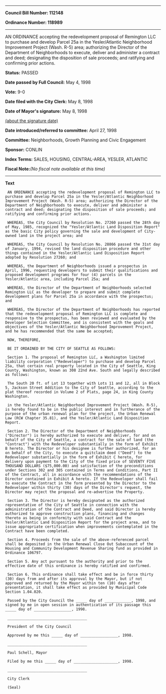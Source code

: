 

********

**Council Bill Number: 112148**
   
**Ordinance Number: 118989**
********

 AN ORDINANCE accepting the redevelopment proposal of Remington LLC to purchase and develop Parcel 25a in the Yesler/Atlantic Neighborhood Improvement Project (Wash. R-5) area; authorizing the Director of the Department of Neighborhoods to execute, deliver and administer a contract and deed; designating the disposition of sale proceeds; and ratifying and confirming prior actions.

**Status:** PASSED
   
**Date passed by Full Council:** May 4, 1998
   
**Vote:** 9-0
   
**Date filed with the City Clerk:** May 8, 1998
   
**Date of Mayor's signature:** May 8, 1998
   
[(about the signature date)](/~public/approvaldate.htm)
   
   
   
**Date introduced/referred to committee:** April 27, 1998
   
**Committee:** Neighborhoods, Growth Planning and Civic Engagement
   
**Sponsor:** CONLIN
   
   
**Index Terms:** SALES, HOUSING, CENTRAL-AREA, YESLER, ATLANTIC

**Fiscal Note:**_(No fiscal note available at this time)_

********

**Text**
   
```
 AN ORDINANCE accepting the redevelopment proposal of Remington LLC to purchase and develop Parcel 25a in the Yesler/Atlantic Neighborhood Improvement Project (Wash. R-5) area; authorizing the Director of the Department of Neighborhoods to execute, deliver and administer a contract and deed; designating the disposition of sale proceeds; and ratifying and confirming prior actions.

 WHEREAS, the City Council by Resolution No. 27260 passed the 28th day of May, 1985, recognized the "Yesler/Atlantic Land Disposition Report" as the basic City policy governing the sale and development of City- owned land in the project area; and

 WHEREAS, the City Council by Resolution No. 28866 passed the 31st day of January, 1994, revised the land disposition procedure and other things contained in the Yesler/Atlantic Land Disposition Report adopted by Resolution 27260; and

 WHEREAS, the Department of Neighborhoods issued a prospectus in April, 1996, requesting developers to submit their qualifications and proposed development programs for four (4) parcels in the Yesler/Atlantic area, including Parcel 25a; and

 WHEREAS, the Director of the Department of Neighborhoods selected Remington LLC as the developer to prepare and submit complete development plans for Parcel 25a in accordance with the prospectus; and

 WHEREAS, the Director of the Department of Neighborhoods has reported that the redevelopment proposal of Remington LLC is complete and responsive to the prospectus, has been reviewed and evaluated by the Developer Selection Committee, and is consistent with the goals and objectives of the Yesler/Atlantic Neighborhood Improvement Project, and he has recommended that the same be accepted;

 NOW, THEREFORE,

 BE IT ORDAINED BY THE CITY OF SEATTLE AS FOLLOWS:

 Section 1. The proposal of Remington LLC, a Washington limited liability corporation ("Redeveloper") to purchase and develop Parcel 25a, that certain real property located in the City of Seattle, King County, Washington, known as 308 22nd Ave. South and legally described as follows:

 The South 20 ft. of Lot 13 together with Lots 11 and 12, all in Block 5, Jackson Street Addition to the City of Seattle, according to the plat thereof recorded in Volume 2 of Plats, page 24, in King County Washington.

 in the Yesler/Atlantic Neighborhood Improvement Project (Wash. R-5), is hereby found to be in the public interest and in furtherance of the purpose of the urban renewal plan for the project, the Urban Renewal Law (RCW Chapter 35.81), and the Yesler/Atlantic Land Disposition Report.

 Section 2. The Director of the Department of Neighborhoods ("Director") is hereby authorized to execute and deliver, for and on behalf of the City of Seattle, a contract for the sale of land (the "Contract") with the Redeveloper substantially in the form of Exhibit B hereto. The Director or his designee is further authorized, for an on behalf of the City, to execute a quitclaim deed ("Deed") to the Redeveloper substantially in the form of Exhibit C hereto, for delivery upon payment to the City of the fixed price of SEVENTY FIVE THOUSAND DOLLARS ($75,000.00) and satisfaction of the preconditions under Sections 302 and 305 contained in Terms and Conditions, Part II of the Contract, all in accordance with the recommendations of the Director contained in Exhibit A hereto. If the Redeveloper shall fail to execute the Contract in the form presented by the Director to the Redeveloper within thirty (30) days of the Director's request, the Director may reject the proposal and re-advertise the Property.

 Section 3. The Director is hereby designated as the authorized representative of the City of Seattle in connection with the administration of the Contract and Deed, and said Director is hereby authorized to approve construction plans, financing and changes thereto as being in conformity with said Contract and the Yesler/Atlantic Land Disposition Report for the project area, and to issue appropriate certification when improvements contemplated in the Contract have been completed.

 Section 4. Proceeds from the sale of the above-referenced parcel shall be deposited in the Urban Renewal Close Out Subaccount of the Housing and Community Development Revenue Sharing fund as provided in Ordinance 106797.

 Section 5. Any act pursuant to the authority and prior to the effective date of this ordinance is hereby ratified and confirmed.

 Section 6. This ordinance shall take effect and be in force thirty (30) days from and after its approval by the Mayor, but if not approved and returned by the Mayor within ten (10) days after presentation, it shall take effect as provided by Municipal Code Section 1.04.020.

 Passed by the City Council the _____ day of ____________, 1998, and signed by me in open session in authentication of its passage this _____ day of _________________, 1998.

 ____________________________________

 President of the City Council

 Approved by me this _____ day of _________________, 1998.

 ____________________________________

 Paul Schell, Mayor

 Filed by me this _____ day of ____________________, 1998.

 ____________________________________

 City Clerk

 (Seal)

```
